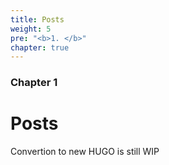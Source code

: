 ```yaml
---
title: Posts
weight: 5
pre: "<b>1. </b>"
chapter: true
---
```


### Chapter 1

# Posts

Convertion to new HUGO is still WIP
